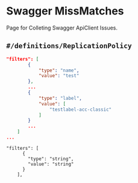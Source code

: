 # Swagger MissMatches

Page for Colleting Swagger ApiClient Issues.

## `#/definitions/ReplicationPolicy`

```json
"filters": [
        {
            "type": "name",
            "value": "test"
        },
        ...
        {
            "type": "label",
            "value": [
                "testlabel-acc-classic"
            ]
        }
        ...
    ]
...
```

```swagger
"filters": [
      {
        "type": "string",
        "value": "string"
      }
    ],
````
